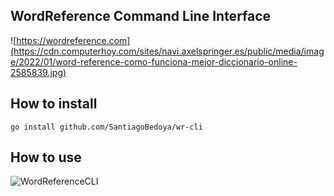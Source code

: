 ## WordReference Command Line Interface

![https://wordreference.com](https://cdn.computerhoy.com/sites/navi.axelspringer.es/public/media/image/2022/01/word-reference-como-funciona-mejor-diccionario-online-2585839.jpg)

## How to install

`go install github.com/SantiagoBedoya/wr-cli`

## How to use

![WordReferenceCLI](https://github.com/SantiagoBedoya/wr-cli/blob/master/docs/wr.png)
